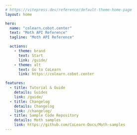 ```yaml
---
# https://vitepress.dev/reference/default-theme-home-page
layout: home

hero:
  name: "colearn.cobot.center"
  text: "Moth API Reference"
  tagline: "Moth API Reference"

  actions:
    - theme: brand
      text: Start
      link: /guide/
    - theme: alt
      text: Go to CoLearn
      link: https://colearn.cobot.center

features:
  - title: Tutorial & Guide
    details: Guides
    link: /guide/
  - title: Changelog
    details: Changelog
    link: /changelog/
  - title: Sample Code Repository
    details: Moth samples
    link: https://github.com/CoLearn-Docs/Moth-samples
---
```

